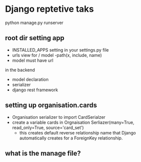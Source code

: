 # Django reptetive taks

python manage.py runserver

## root dir setting app

- INSTALLED_APPS setting in your settings.py file
- urls view for / model
  -path(x, include, name)
- model must have url

in the backend

- model declaration
- serializer
- django rest framework

## setting up organisation.cards

- Organisation serializer to import CardSerialzer
- create a variable cards in Orgnaisation Serliazer(many=True, read_only=True, source='card_set')
  - this creates default reverse relationship name that Django automatically creates for a ForeignKey relationship.



## what is the manage file?
